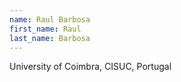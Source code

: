```yaml
---
name: Raul Barbosa
first_name: Raul
last_name: Barbosa
---
```

University of Coimbra, CISUC, Portugal

